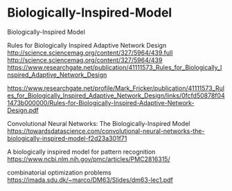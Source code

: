 # Biologically-Inspired-Model
Biologically-Inspired Model

Rules for Biologically Inspired Adaptive Network Design
http://science.sciencemag.org/content/327/5964/439.full
http://science.sciencemag.org/content/327/5964/439
https://www.researchgate.net/publication/41111573_Rules_for_Biologically_Inspired_Adaptive_Network_Design

https://www.researchgate.net/profile/Mark_Fricker/publication/41111573_Rules_for_Biologically_Inspired_Adaptive_Network_Design/links/0fcfd50878f041473b000000/Rules-for-Biologically-Inspired-Adaptive-Network-Design.pdf


Convolutional Neural Networks: The Biologically-Inspired Model
https://towardsdatascience.com/convolutional-neural-networks-the-biologically-inspired-model-f2d23a301f71

A biologically inspired model for pattern recognition
https://www.ncbi.nlm.nih.gov/pmc/articles/PMC2816315/


combinatorial optimization problems
https://imada.sdu.dk/~marco/DM63/Slides/dm63-lec1.pdf
